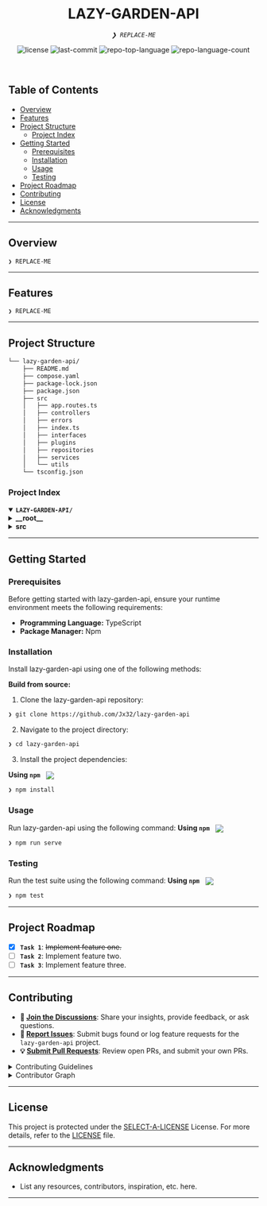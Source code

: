 <p align="center"><h1 align="center">LAZY-GARDEN-API</h1></p>
<p align="center">
	<em><code>❯ REPLACE-ME</code></em>
</p>
<p align="center">
	<img src="https://img.shields.io/github/license/Jx32/lazy-garden-api?style=default&logo=opensourceinitiative&logoColor=white&color=0080ff" alt="license">
	<img src="https://img.shields.io/github/last-commit/Jx32/lazy-garden-api?style=default&logo=git&logoColor=white&color=0080ff" alt="last-commit">
	<img src="https://img.shields.io/github/languages/top/Jx32/lazy-garden-api?style=default&color=0080ff" alt="repo-top-language">
	<img src="https://img.shields.io/github/languages/count/Jx32/lazy-garden-api?style=default&color=0080ff" alt="repo-language-count">
</p>
<p align="center"><!-- default option, no dependency badges. -->
</p>
<p align="center">
	<!-- default option, no dependency badges. -->
</p>
<br>

##  Table of Contents

- [ Overview](#-overview)
- [ Features](#-features)
- [ Project Structure](#-project-structure)
  - [ Project Index](#-project-index)
- [ Getting Started](#-getting-started)
  - [ Prerequisites](#-prerequisites)
  - [ Installation](#-installation)
  - [ Usage](#-usage)
  - [ Testing](#-testing)
- [ Project Roadmap](#-project-roadmap)
- [ Contributing](#-contributing)
- [ License](#-license)
- [ Acknowledgments](#-acknowledgments)

---

##  Overview

<code>❯ REPLACE-ME</code>

---

##  Features

<code>❯ REPLACE-ME</code>

---

##  Project Structure

```sh
└── lazy-garden-api/
    ├── README.md
    ├── compose.yaml
    ├── package-lock.json
    ├── package.json
    ├── src
    │   ├── app.routes.ts
    │   ├── controllers
    │   ├── errors
    │   ├── index.ts
    │   ├── interfaces
    │   ├── plugins
    │   ├── repositories
    │   ├── services
    │   └── utils
    └── tsconfig.json
```


###  Project Index
<details open>
	<summary><b><code>LAZY-GARDEN-API/</code></b></summary>
	<details> <!-- __root__ Submodule -->
		<summary><b>__root__</b></summary>
		<blockquote>
			<table>
			<tr>
				<td><b><a href='https://github.com/Jx32/lazy-garden-api/blob/master/package-lock.json'>package-lock.json</a></b></td>
				<td><code>❯ REPLACE-ME</code></td>
			</tr>
			<tr>
				<td><b><a href='https://github.com/Jx32/lazy-garden-api/blob/master/tsconfig.json'>tsconfig.json</a></b></td>
				<td><code>❯ REPLACE-ME</code></td>
			</tr>
			<tr>
				<td><b><a href='https://github.com/Jx32/lazy-garden-api/blob/master/compose.yaml'>compose.yaml</a></b></td>
				<td><code>❯ REPLACE-ME</code></td>
			</tr>
			<tr>
				<td><b><a href='https://github.com/Jx32/lazy-garden-api/blob/master/package.json'>package.json</a></b></td>
				<td><code>❯ REPLACE-ME</code></td>
			</tr>
			</table>
		</blockquote>
	</details>
	<details> <!-- src Submodule -->
		<summary><b>src</b></summary>
		<blockquote>
			<table>
			<tr>
				<td><b><a href='https://github.com/Jx32/lazy-garden-api/blob/master/src/app.routes.ts'>app.routes.ts</a></b></td>
				<td><code>❯ REPLACE-ME</code></td>
			</tr>
			<tr>
				<td><b><a href='https://github.com/Jx32/lazy-garden-api/blob/master/src/index.ts'>index.ts</a></b></td>
				<td><code>❯ REPLACE-ME</code></td>
			</tr>
			</table>
			<details>
				<summary><b>controllers</b></summary>
				<blockquote>
					<table>
					<tr>
						<td><b><a href='https://github.com/Jx32/lazy-garden-api/blob/master/src/controllers/devices.controller.ts'>devices.controller.ts</a></b></td>
						<td><code>❯ REPLACE-ME</code></td>
					</tr>
					</table>
				</blockquote>
			</details>
			<details>
				<summary><b>plugins</b></summary>
				<blockquote>
					<table>
					<tr>
						<td><b><a href='https://github.com/Jx32/lazy-garden-api/blob/master/src/plugins/awilix.plugin.ts'>awilix.plugin.ts</a></b></td>
						<td><code>❯ REPLACE-ME</code></td>
					</tr>
					<tr>
						<td><b><a href='https://github.com/Jx32/lazy-garden-api/blob/master/src/plugins/cors.plugin.ts'>cors.plugin.ts</a></b></td>
						<td><code>❯ REPLACE-ME</code></td>
					</tr>
					<tr>
						<td><b><a href='https://github.com/Jx32/lazy-garden-api/blob/master/src/plugins/mongo.plugin.ts'>mongo.plugin.ts</a></b></td>
						<td><code>❯ REPLACE-ME</code></td>
					</tr>
					</table>
				</blockquote>
			</details>
			<details>
				<summary><b>interfaces</b></summary>
				<blockquote>
					<table>
					<tr>
						<td><b><a href='https://github.com/Jx32/lazy-garden-api/blob/master/src/interfaces/device.ts'>device.ts</a></b></td>
						<td><code>❯ REPLACE-ME</code></td>
					</tr>
					<tr>
						<td><b><a href='https://github.com/Jx32/lazy-garden-api/blob/master/src/interfaces/device-patch.ts'>device-patch.ts</a></b></td>
						<td><code>❯ REPLACE-ME</code></td>
					</tr>
					</table>
				</blockquote>
			</details>
			<details>
				<summary><b>errors</b></summary>
				<blockquote>
					<table>
					<tr>
						<td><b><a href='https://github.com/Jx32/lazy-garden-api/blob/master/src/errors/bad-request.error.ts'>bad-request.error.ts</a></b></td>
						<td><code>❯ REPLACE-ME</code></td>
					</tr>
					<tr>
						<td><b><a href='https://github.com/Jx32/lazy-garden-api/blob/master/src/errors/error.handler.ts'>error.handler.ts</a></b></td>
						<td><code>❯ REPLACE-ME</code></td>
					</tr>
					<tr>
						<td><b><a href='https://github.com/Jx32/lazy-garden-api/blob/master/src/errors/internal-server-error.error.ts'>internal-server-error.error.ts</a></b></td>
						<td><code>❯ REPLACE-ME</code></td>
					</tr>
					<tr>
						<td><b><a href='https://github.com/Jx32/lazy-garden-api/blob/master/src/errors/security.error.ts'>security.error.ts</a></b></td>
						<td><code>❯ REPLACE-ME</code></td>
					</tr>
					</table>
				</blockquote>
			</details>
			<details>
				<summary><b>utils</b></summary>
				<blockquote>
					<table>
					<tr>
						<td><b><a href='https://github.com/Jx32/lazy-garden-api/blob/master/src/utils/mongo.util.ts'>mongo.util.ts</a></b></td>
						<td><code>❯ REPLACE-ME</code></td>
					</tr>
					</table>
				</blockquote>
			</details>
			<details>
				<summary><b>services</b></summary>
				<blockquote>
					<table>
					<tr>
						<td><b><a href='https://github.com/Jx32/lazy-garden-api/blob/master/src/services/devices.service.ts'>devices.service.ts</a></b></td>
						<td><code>❯ REPLACE-ME</code></td>
					</tr>
					</table>
				</blockquote>
			</details>
			<details>
				<summary><b>repositories</b></summary>
				<blockquote>
					<table>
					<tr>
						<td><b><a href='https://github.com/Jx32/lazy-garden-api/blob/master/src/repositories/devices.repository.ts'>devices.repository.ts</a></b></td>
						<td><code>❯ REPLACE-ME</code></td>
					</tr>
					<tr>
						<td><b><a href='https://github.com/Jx32/lazy-garden-api/blob/master/src/repositories/base-abstract-repository.ts'>base-abstract-repository.ts</a></b></td>
						<td><code>❯ REPLACE-ME</code></td>
					</tr>
					</table>
				</blockquote>
			</details>
		</blockquote>
	</details>
</details>

---
##  Getting Started

###  Prerequisites

Before getting started with lazy-garden-api, ensure your runtime environment meets the following requirements:

- **Programming Language:** TypeScript
- **Package Manager:** Npm


###  Installation

Install lazy-garden-api using one of the following methods:

**Build from source:**

1. Clone the lazy-garden-api repository:
```sh
❯ git clone https://github.com/Jx32/lazy-garden-api
```

2. Navigate to the project directory:
```sh
❯ cd lazy-garden-api
```

3. Install the project dependencies:


**Using `npm`** &nbsp; [<img align="center" src="https://img.shields.io/badge/npm-CB3837.svg?style={badge_style}&logo=npm&logoColor=white" />](https://www.npmjs.com/)

```sh
❯ npm install
```




###  Usage
Run lazy-garden-api using the following command:
**Using `npm`** &nbsp; [<img align="center" src="https://img.shields.io/badge/npm-CB3837.svg?style={badge_style}&logo=npm&logoColor=white" />](https://www.npmjs.com/)

```sh
❯ npm run serve
```


###  Testing
Run the test suite using the following command:
**Using `npm`** &nbsp; [<img align="center" src="https://img.shields.io/badge/npm-CB3837.svg?style={badge_style}&logo=npm&logoColor=white" />](https://www.npmjs.com/)

```sh
❯ npm test
```


---
##  Project Roadmap

- [X] **`Task 1`**: <strike>Implement feature one.</strike>
- [ ] **`Task 2`**: Implement feature two.
- [ ] **`Task 3`**: Implement feature three.

---

##  Contributing

- **💬 [Join the Discussions](https://github.com/Jx32/lazy-garden-api/discussions)**: Share your insights, provide feedback, or ask questions.
- **🐛 [Report Issues](https://github.com/Jx32/lazy-garden-api/issues)**: Submit bugs found or log feature requests for the `lazy-garden-api` project.
- **💡 [Submit Pull Requests](https://github.com/Jx32/lazy-garden-api/blob/main/CONTRIBUTING.md)**: Review open PRs, and submit your own PRs.

<details closed>
<summary>Contributing Guidelines</summary>

1. **Fork the Repository**: Start by forking the project repository to your github account.
2. **Clone Locally**: Clone the forked repository to your local machine using a git client.
   ```sh
   git clone https://github.com/Jx32/lazy-garden-api
   ```
3. **Create a New Branch**: Always work on a new branch, giving it a descriptive name.
   ```sh
   git checkout -b new-feature-x
   ```
4. **Make Your Changes**: Develop and test your changes locally.
5. **Commit Your Changes**: Commit with a clear message describing your updates.
   ```sh
   git commit -m 'Implemented new feature x.'
   ```
6. **Push to github**: Push the changes to your forked repository.
   ```sh
   git push origin new-feature-x
   ```
7. **Submit a Pull Request**: Create a PR against the original project repository. Clearly describe the changes and their motivations.
8. **Review**: Once your PR is reviewed and approved, it will be merged into the main branch. Congratulations on your contribution!
</details>

<details closed>
<summary>Contributor Graph</summary>
<br>
<p align="left">
   <a href="https://github.com{/Jx32/lazy-garden-api/}graphs/contributors">
      <img src="https://contrib.rocks/image?repo=Jx32/lazy-garden-api">
   </a>
</p>
</details>

---

##  License

This project is protected under the [SELECT-A-LICENSE](https://choosealicense.com/licenses) License. For more details, refer to the [LICENSE](https://choosealicense.com/licenses/) file.

---

##  Acknowledgments

- List any resources, contributors, inspiration, etc. here.

---